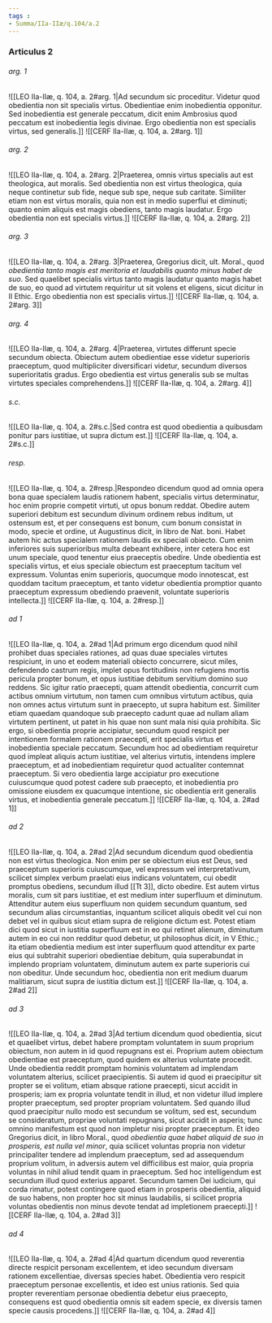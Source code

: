 ```yaml
---
tags : 
- Summa/IIa-IIæ/q.104/a.2
---
```


### Articulus 2

###### arg. 1
![[LEO IIa-IIæ, q. 104, a. 2#arg. 1|Ad secundum sic proceditur. Videtur quod obedientia non sit specialis virtus. Obedientiae enim inobedientia opponitur. Sed inobedientia est generale peccatum, dicit enim Ambrosius quod peccatum est inobedientia legis divinae. Ergo obedientia non est specialis virtus, sed generalis.]]
![[CERF IIa-IIæ, q. 104, a. 2#arg. 1]]

###### arg. 2
![[LEO IIa-IIæ, q. 104, a. 2#arg. 2|Praeterea, omnis virtus specialis aut est theologica, aut moralis. Sed obedientia non est virtus theologica, quia neque continetur sub fide, neque sub spe, neque sub caritate. Similiter etiam non est virtus moralis, quia non est in medio superflui et diminuti; quanto enim aliquis est magis obediens, tanto magis laudatur. Ergo obedientia non est specialis virtus.]]
![[CERF IIa-IIæ, q. 104, a. 2#arg. 2]]

###### arg. 3
![[LEO IIa-IIæ, q. 104, a. 2#arg. 3|Praeterea, Gregorius dicit, ult. Moral., quod *obedientia tanto magis est meritoria et laudabilis quanto minus habet de suo*. Sed quaelibet specialis virtus tanto magis laudatur quanto magis habet de suo, eo quod ad virtutem requiritur ut sit volens et eligens, sicut dicitur in II Ethic. Ergo obedientia non est specialis virtus.]]
![[CERF IIa-IIæ, q. 104, a. 2#arg. 3]]

###### arg. 4
![[LEO IIa-IIæ, q. 104, a. 2#arg. 4|Praeterea, virtutes differunt specie secundum obiecta. Obiectum autem obedientiae esse videtur superioris praeceptum, quod multipliciter diversificari videtur, secundum diversos superioritatis gradus. Ergo obedientia est virtus generalis sub se multas virtutes speciales comprehendens.]]
![[CERF IIa-IIæ, q. 104, a. 2#arg. 4]]

###### s.c.
![[LEO IIa-IIæ, q. 104, a. 2#s.c.|Sed contra est quod obedientia a quibusdam ponitur pars iustitiae, ut supra dictum est.]]
![[CERF IIa-IIæ, q. 104, a. 2#s.c.]]

###### resp.
![[LEO IIa-IIæ, q. 104, a. 2#resp.|Respondeo dicendum quod ad omnia opera bona quae specialem laudis rationem habent, specialis virtus determinatur, hoc enim proprie competit virtuti, ut opus bonum reddat. Obedire autem superiori debitum est secundum divinum ordinem rebus inditum, ut ostensum est, et per consequens est bonum, cum bonum consistat in modo, specie et ordine, ut Augustinus dicit, in libro de Nat. boni. Habet autem hic actus specialem rationem laudis ex speciali obiecto. Cum enim inferiores suis superioribus multa debeant exhibere, inter cetera hoc est unum speciale, quod tenentur eius praeceptis obedire. Unde obedientia est specialis virtus, et eius speciale obiectum est praeceptum tacitum vel expressum. Voluntas enim superioris, quocumque modo innotescat, est quoddam tacitum praeceptum, et tanto videtur obedientia promptior quanto praeceptum expressum obediendo praevenit, voluntate superioris intellecta.]]
![[CERF IIa-IIæ, q. 104, a. 2#resp.]]

###### ad 1
![[LEO IIa-IIæ, q. 104, a. 2#ad 1|Ad primum ergo dicendum quod nihil prohibet duas speciales rationes, ad quas duae speciales virtutes respiciunt, in uno et eodem materiali obiecto concurrere, sicut miles, defendendo castrum regis, implet opus fortitudinis non refugiens mortis pericula propter bonum, et opus iustitiae debitum servitium domino suo reddens. Sic igitur ratio praecepti, quam attendit obedientia, concurrit cum actibus omnium virtutum, non tamen cum omnibus virtutum actibus, quia non omnes actus virtutum sunt in praecepto, ut supra habitum est. Similiter etiam quaedam quandoque sub praecepto cadunt quae ad nullam aliam virtutem pertinent, ut patet in his quae non sunt mala nisi quia prohibita. Sic ergo, si obedientia proprie accipiatur, secundum quod respicit per intentionem formalem rationem praecepti, erit specialis virtus et inobedientia speciale peccatum. Secundum hoc ad obedientiam requiretur quod impleat aliquis actum iustitiae, vel alterius virtutis, intendens implere praeceptum, et ad inobedientiam requiretur quod actualiter contemnat praeceptum. Si vero obedientia large accipiatur pro executione cuiuscumque quod potest cadere sub praecepto, et inobedientia pro omissione eiusdem ex quacumque intentione, sic obedientia erit generalis virtus, et inobedientia generale peccatum.]]
![[CERF IIa-IIæ, q. 104, a. 2#ad 1]]

###### ad 2
![[LEO IIa-IIæ, q. 104, a. 2#ad 2|Ad secundum dicendum quod obedientia non est virtus theologica. Non enim per se obiectum eius est Deus, sed praeceptum superioris cuiuscumque, vel expressum vel interpretativum, scilicet simplex verbum praelati eius indicans voluntatem, cui obedit promptus obediens, secundum illud [[Tt 3]], dicto obedire. Est autem virtus moralis, cum sit pars iustitiae, et est medium inter superfluum et diminutum. Attenditur autem eius superfluum non quidem secundum quantum, sed secundum alias circumstantias, inquantum scilicet aliquis obedit vel cui non debet vel in quibus sicut etiam supra de religione dictum est. Potest etiam dici quod sicut in iustitia superfluum est in eo qui retinet alienum, diminutum autem in eo cui non redditur quod debetur, ut philosophus dicit, in V Ethic.; ita etiam obedientia medium est inter superfluum quod attenditur ex parte eius qui subtrahit superiori obedientiae debitum, quia superabundat in implendo propriam voluntatem, diminutum autem ex parte superioris cui non obeditur. Unde secundum hoc, obedientia non erit medium duarum malitiarum, sicut supra de iustitia dictum est.]]
![[CERF IIa-IIæ, q. 104, a. 2#ad 2]]

###### ad 3
![[LEO IIa-IIæ, q. 104, a. 2#ad 3|Ad tertium dicendum quod obedientia, sicut et quaelibet virtus, debet habere promptam voluntatem in suum proprium obiectum, non autem in id quod repugnans est ei. Proprium autem obiectum obedientiae est praeceptum, quod quidem ex alterius voluntate procedit. Unde obedientia reddit promptam hominis voluntatem ad implendam voluntatem alterius, scilicet praecipientis. Si autem id quod ei praecipitur sit propter se ei volitum, etiam absque ratione praecepti, sicut accidit in prosperis; iam ex propria voluntate tendit in illud, et non videtur illud implere propter praeceptum, sed propter propriam voluntatem. Sed quando illud quod praecipitur nullo modo est secundum se volitum, sed est, secundum se consideratum, propriae voluntati repugnans, sicut accidit in asperis; tunc omnino manifestum est quod non impletur nisi propter praeceptum. Et ideo Gregorius dicit, in libro Moral., quod *obedientia quae habet aliquid de suo in prosperis, est nulla vel minor*, quia scilicet voluntas propria non videtur principaliter tendere ad implendum praeceptum, sed ad assequendum proprium volitum, in adversis autem vel difficilibus est maior, quia propria voluntas in nihil aliud tendit quam in praeceptum. Sed hoc intelligendum est secundum illud quod exterius apparet. Secundum tamen Dei iudicium, qui corda rimatur, potest contingere quod etiam in prosperis obedientia, aliquid de suo habens, non propter hoc sit minus laudabilis, si scilicet propria voluntas obedientis non minus devote tendat ad impletionem praecepti.]]
![[CERF IIa-IIæ, q. 104, a. 2#ad 3]]

###### ad 4
![[LEO IIa-IIæ, q. 104, a. 2#ad 4|Ad quartum dicendum quod reverentia directe respicit personam excellentem, et ideo secundum diversam rationem excellentiae, diversas species habet. Obedientia vero respicit praeceptum personae excellentis, et ideo est unius rationis. Sed quia propter reverentiam personae obedientia debetur eius praecepto, consequens est quod obedientia omnis sit eadem specie, ex diversis tamen specie causis procedens.]]
![[CERF IIa-IIæ, q. 104, a. 2#ad 4]]

